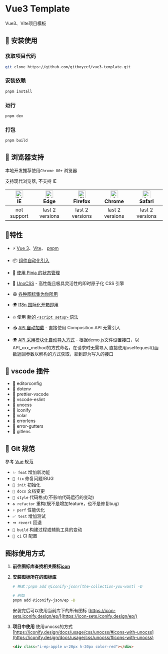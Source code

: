 # Vue3 Template

Vue3、Vite项目模板

## 🍭 安装使用

### 获取项目代码

```bash
git clone https://github.com/gitboyzcf/vue3-template.git
```

### 安装依赖

```sh
pnpm install
```

### 运行

```sh
pnpm dev
```

### 打包

```sh
pnpm build
```

## 🍩 浏览器支持

本地开发推荐使用`Chrome 80+` 浏览器

支持现代浏览器, 不支持 IE

| [<img src="https://raw.githubusercontent.com/alrra/browser-logos/master/src/edge/edge_48x48.png" alt=" Edge" width="24px" height="24px" />](http://godban.github.io/browsers-support-badges/)</br>IE | [<img src="https://raw.githubusercontent.com/alrra/browser-logos/master/src/edge/edge_48x48.png" alt=" Edge" width="24px" height="24px" />](http://godban.github.io/browsers-support-badges/)</br>Edge | [<img src="https://raw.githubusercontent.com/alrra/browser-logos/master/src/firefox/firefox_48x48.png" alt="Firefox" width="24px" height="24px" />](http://godban.github.io/browsers-support-badges/)</br>Firefox | [<img src="https://raw.githubusercontent.com/alrra/browser-logos/master/src/chrome/chrome_48x48.png" alt="Chrome" width="24px" height="24px" />](http://godban.github.io/browsers-support-badges/)</br>Chrome | [<img src="https://raw.githubusercontent.com/alrra/browser-logos/master/src/safari/safari_48x48.png" alt="Safari" width="24px" height="24px" />](http://godban.github.io/browsers-support-badges/)</br>Safari |
| :-: | :-: | :-: | :-: | :-: |
| not support | last 2 versions | last 2 versions | last 2 versions | last 2 versions |

## 🍻特性

- ⚡️ [Vue 3](https://github.com/vuejs/core)、[Vite](https://github.com/vitejs/vite)、 [pnpm](https://pnpm.io/)

<!-- - 🗂 [基于文件的路由](./src/pages) -->

- 📦 [组件自动化引入](https://github.com/antfu/unplugin-vue-components)

- 🍍 [使用 Pinia 的状态管理](https://pinia.vuejs.org)

<!-- - 📑 [布局系统](./src/layouts) -->

<!-- - 📲 [PWA](https://github.com/antfu/vite-plugin-pwa) -->

- 🎨 [UnoCSS](https://github.com/unocss/unocss) - 高性能且极具灵活性的即时原子化 CSS 引擎

- 😃 [各种图标集为你所用](https://icon-sets.iconify.design/)

- 🌍 [I18n 国际化开箱即用](./locales)

<!-- - 🗒 [Markdown 支持](https://github.com/antfu/vite-plugin-vue-markdown) -->

- 🔥 使用 [新的 `<script setup>` 语法](https://github.com/vuejs/rfcs/pull/227)

- 📥 [API 自动加载](https://github.com/antfu/unplugin-auto-import) - 直接使用 Composition API 无需引入

- 🌍 [API 采用模块化自动导入方式](https://blog.csdn.net/qq_43775179/article/details/134811292) - 根据demo.js文件设置接口，以API_xxx_method的方式命名，在请求时无需导入 直接使用useRequest()函数返回参数以解构的方式获取，拿到即为写入的接口

## 🍺 vscode 插件

- 🍭 editorconfig
- 🍬 dotenv
- 🍿 prettier-vscode
- 🍪 vscode-eslint
- 🍺 unocss
- 🍦 iconify
- 🍰 volar
- 🎂 errorlens
- 🍧 error-gutters
- 🍼 gitlens

## 🍣 Git 规范

参考 [Vue](https://github.com/vuejs/vue/blob/dev/.github/COMMIT_CONVENTION.md) 规范

- `✨ feat` 增加新功能
- `🐛 fix` 修复问题/BUG
- `🎉 init` 初始化
- `📝 docs` 文档变更
- `💄 style` 代码格式(不影响代码运行的变动)
- `♻️ refactor` 重构(既不是增加feature，也不是修复bug)
- `⚡️ perf` 性能优化
- `✅ test` 增加测试
- `⏪️ revert` 回退
- `🚀‍ build` 构建过程或辅助工具的变动
- `👷 ci` CI 配置

## 图标使用方式

1. **前往图标库查找相关图标[icon](https://icon-sets.iconify.design/?category=General)**
2. **安装图标所在的图标库**

    ```sh
    # 格式：pnpm add @iconify-json/[the-collection-you-want] -D

    # 例如
    pnpm add @iconify-json/ep -D
    ```

    安装完后可以使用当前库下的所有图标
    [https://icon-sets.iconify.design/ep/](https://icon-sets.iconify.design/ep/)
3. **项目中使用**
    使用unocss的方式[https://iconify.design/docs/usage/css/unocss/#icons-with-unocss](https://iconify.design/docs/usage/css/unocss/#icons-with-unocss)

    ```html
    <div class="i-ep-apple w-20px h-20px color-red"></div>
    ```
